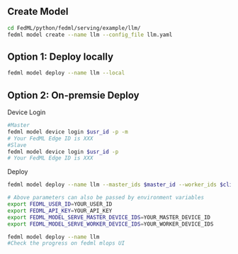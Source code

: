 ## Create Model
```sh
cd FedML/python/fedml/serving/example/llm/
fedml model create --name llm --config_file llm.yaml
```

## Option 1: Deploy locally
```sh
fedml model deploy --name llm --local
```
## Option 2: On-premsie Deploy
Device Login
```sh
#Master
fedml model device login $usr_id -p -m
# Your FedML Edge ID is XXX
#Slave
fedml model device login $usr_id -p
# Your FedML Edge ID is XXX
```
Deploy
```sh
fedml model deploy --name llm --master_ids $master_id --worker_ids $client_id --user_id $usr_id --api_key $api_key
```
```sh
# Above parameters can also be passed by environment variables
export FEDML_USER_ID=YOUR_USER_ID
export FEDML_API_KEY=YOUR_API_KEY
export FEDML_MODEL_SERVE_MASTER_DEVICE_IDS=YOUR_MASTER_DEVICE_ID
export FEDML_MODEL_SERVE_WORKER_DEVICE_IDS=YOUR_WORKER_DEVICE_IDS

fedml model deploy --name llm
#Check the progress on fedml mlops UI
```